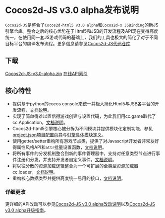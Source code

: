 # Cocos2d-JS v3.0 alpha发布说明

`Cocos2d-JS`是整合了`Cocos2d-html5 v3.0 alpha`和`Cocos2d-x JSBinding`的新JS引擎仓库。整合之后的核心优势在于Html5和JSB的开发流程及API现在变得高度统一，在使用同一套JS游戏代码的基础上，我们的工具也极大的简化了对于不同目标平台的编译发布流程。更多信息请参见[Cocos2d-JS代码仓库](https://github.com/cocos2d/cocos2d-js)

## 下载

[Cocos2d-JS-v3.0-alpha.zip](http://cdn.cocos2d-x.org/Cocos2d-JS-v3.0-alpha.zip)
[在线API索引](http://www.cocos2d-x.org/reference/html5-js/V3.0alpha/index.html)

## 核心特性

* 提供基于python的cocos console来统一并极大简化Html5与JSB各平台的开发流程，[文档说明](http://www.cocos2d-x.org/docs/manual/framework/html5/cocos-console/zh)。
* 实现了简单得难以置信得游戏创建与设置代码，为此我们用cc.game取代了cc.Application，[文档说明](http://www.cocos2d-x.org/docs/manual/framework/html5/v3.0/cc-game/zh)。
* Cocos2d-html5引擎核心被分拆为不同模块并提供模块化定制功能，参见[project.json项目配置向导](http://www.cocos2d-x.org/docs/manual/framework/html5/v3.0/project-json/zh)与[引擎具体模块定义](http://www.cocos2d-x.org/docs/manual/framework/html5/v3.0/moduleconfig-json/zh)。
* 使用getter/setter重构所有游戏节点类，提供了对Javascript开发者非常友好得属性风格API和`attr`批量设置函数，[文档说明](http://www.cocos2d-x.org/docs/manual/framework/html5/v3.0/getter-setter-api/zh)。
* 将所有事件的分发机制整合到新的事件管理器中，支持对任意类型节点进行事件注册和分发，并支持开发者自定义事件，[文档说明](http://www.cocos2d-x.org/docs/manual/framework/html5/v3.0/eventManager/zh)。
* 将以往分散的资源加载逻辑整合为一个可扩展的全类型资源加载器cc.loader，[文档说明](http://www.cocos2d-x.org/docs/manual/framework/html5/v3.0/cc-loader/zh)。
* 重构核心数据类型并提供高度统一易用的接口，[文档说明](http://www.cocos2d-x.org/docs/manual/framework/html5/v3.0/basic-data/zh)。

### 详细更改 ###

更详细的API改动可以参见[Cocos2d-JS v3.0 alpha改动说明](http://www.cocos2d-x.org/docs/manual/framework/html5/release-notes/v3.0a/changelog/en)以及[Cocos2d-JS v3.0 alpha升级指南](http://www.cocos2d-x.org/docs/manual/framework/html5/release-notes/v3.0a/upgrade-guide/zh)。